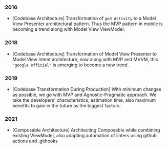 ### 2016 

* [Codebase Architecture] Transformation of `god Activity` to a Model View Presenter architectural pattern. Thus the MVP pattern in mobile is becoming a trend along with Model View ViewModel.

### 2018  

* [Codebase Architecture] Transformation of Model View Presenter to Model View Intent architecture, now along with MVP and MVVM, this `"google official"` is emerging to become a new trend.

### 2019  

* [Codebase Transformation During Production] With minimum changes as possible, we go with MVP and Agnostic-Pragmatic approach. We take the developers' characteristics, estimation time, also maximum benefits to gain in the future as the biggest factors.

### 2021

* [Composable Architecture] Architecting Composable while combining existing ViewModel, also adapting automation of linters using github actions and .githooks
